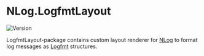 # NLog.LogfmtLayout
![Version](https://img.shields.io/nuget/v/NLog.Layouts.LogfmtLayout)

LogfmtLayout-package contains custom layout renderer for [NLog] to format log messages as [Logfmt] structures.













[NLog]: http://nlog-project.org/
[Logfmt]: https://brandur.org/logfmt
